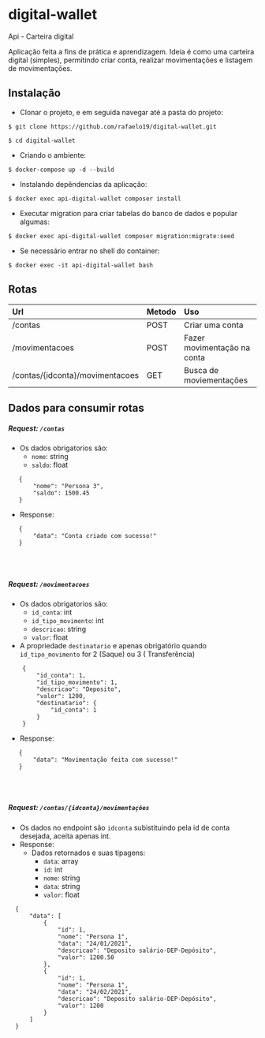 # digital-wallet
Api - Carteira digital

Aplicação feita a fins de prática e aprendizagem.
Ideia é como uma carteira digital (simples), permitindo criar conta, realizar movimentações e listagem de movimentações.

## Instalação

* Clonar o projeto, e em seguida navegar até a pasta do projeto:
```
$ git clone https://github.com/rafaelo19/digital-wallet.git

$ cd digital-wallet
```

* Criando o ambiente:
```
$ docker-compose up -d --build
```

* Instalando depêndencias da aplicação:
```
$ docker exec api-digital-wallet composer install
```

* Executar migration para criar tabelas do banco de dados e popular algumas:
```
$ docker exec api-digital-wallet composer migration:migrate:seed
```

* Se necessário entrar no shell do container:
```
$ docker exec -it api-digital-wallet bash
```

## Rotas
| Url                              | Metodo  |  Uso                        |
| :--------------------------------|:--------| :---------------------------|
| /contas                          | POST    | Criar uma conta             |
| /movimentacoes                   | POST    | Fazer movimentação na conta |
| /contas/{idconta}/movimentacoes  | GET     | Busca de moviementações      |

## Dados para consumir rotas

##### Request: `/contas` 

 - Os dados obrigatorios são: 
     * `nome`: string 
     * `saldo`: float
  ```
     {
         "nome": "Persona 3",
         "saldo": 1500.45
     }
 ```
 - Response:
 ```
    {
        "data": "Conta criado com sucesso!"
    }
 ```

<br></br>

##### Request: `/movimentacoes` 
 
 - Os dados obrigatorios são: 
    * `id_conta`: int 
    * `id_tipo_movimento`: int
    * `descricao`: string
    * `valor`: float
  - A propriedade `destinatario` e apenas obrigatório quando `id_tipo_movimento` for 2 (Saque) ou 3 (
Transferência)

 ```
     {
         "id_conta": 1,
         "id_tipo_movimento": 1,
         "descricao": "Deposito",
         "valor": 1200,
         "destinatario": {
             "id_conta": 1
         }
     }
 ```
 - Response:
 ```
    {
        "data": "Movimentação feita com sucesso!"
    }
 ```
<br></br>

##### Request: `/contas/{idconta}/movimentações` 
 
 - Os dados no endpoint são `idconta` subistituindo pela id de conta desejada, aceita apenas int.
 - Response:
    - Dados retornados e suas tipagens:
        * `data`: array
        * `id`: int 
        * `nome`: string
        * `data`: string
        * `valor`: float
 ```
   {
       "data": [
           {
               "id": 1,
               "nome": "Persona 1",
               "data": "24/01/2021",
               "descricao": "Deposito salário-DEP-Depósito",
               "valor": 1200.50
           },
           {
               "id": 1,
               "nome": "Persona 1",
               "data": "24/02/2021",
               "descricao": "Deposito salário-DEP-Depósito",
               "valor": 1200
           }
       ]
   }
 ```
  
  
 
